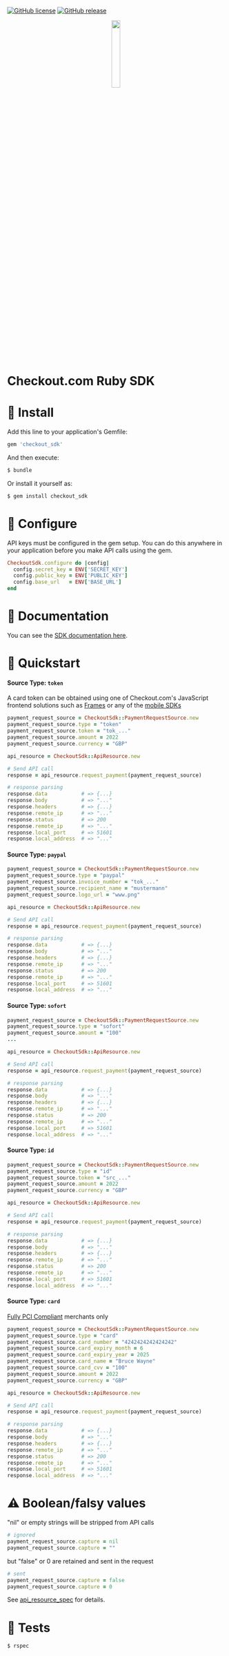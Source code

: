 [![GitHub license](https://img.shields.io/github/license/checkout/checkout-sdk-ruby.svg)](https://github.com/checkout/checkout-sdk-ruby/blob/master/LICENSE) [![GitHub release](https://img.shields.io/github/release/checkout/checkout-sdk-ruby.svg)](https://GitHub.com/checkout/checkout-sdk-ruby/releases/)

<p align="center"><img src="https://i.ibb.co/5Mx7ZsS/Screenshot-2020-07-30-at-17-20-31.png" width="20%"></p>

# Checkout.com Ruby SDK

# :rocket: Install

Add this line to your application's Gemfile:

```ruby
gem 'checkout_sdk'
```

And then execute:

```bash
$ bundle
```

Or install it yourself as:

```bash
$ gem install checkout_sdk
```

# :wrench: Configure

API keys must be configured in the gem setup. You can do this anywhere in your application before you make API calls using the gem.

```ruby
CheckoutSdk.configure do |config|
  config.secret_key = ENV['SECRET_KEY']
  config.public_key = ENV['PUBLIC_KEY']
  config.base_url   = ENV['BASE_URL']
end
```

# :book: Documentation

You can see the [SDK documentation here](https://checkout.github.io/checkout-sdk-ruby/getting_started/).

# :dash: Quickstart

#### Source Type: `token`
A card token can be obtained using one of Checkout.com's JavaScript frontend solutions such as [Frames](https://docs.checkout.com/docs/frames "Frames") or any of the [mobile SDKs](https://docs.checkout.com/docs/sdks#section-mobile-sdk-libraries "Mobile SDKs")

```ruby
payment_request_source = CheckoutSdk::PaymentRequestSource.new
payment_request_source.type = "token"
payment_request_source.token = "tok_..."
payment_request_source.amount = 2022
payment_request_source.currency = "GBP"

api_resource = CheckoutSdk::ApiResource.new

# Send API call
response = api_resource.request_payment(payment_request_source)

# response parsing
response.data           # => {...}
response.body           # => "..."
response.headers        # => {...}
response.remote_ip      # => "..."
response.status         # => 200
response.remote_ip      # => "..."
response.local_port     # => 51601
response.local_address  # => "..."
```

#### Source Type: `paypal`
```ruby
payment_request_source = CheckoutSdk::PaymentRequestSource.new
payment_request_source.type = "paypal"
payment_request_source.invoice_number = "tok_..."
payment_request_source.recipient_name = "mustermann"
payment_request_source.logo_url = "www.png"

api_resource = CheckoutSdk::ApiResource.new

# Send API call
response = api_resource.request_payment(payment_request_source)

# response parsing
response.data           # => {...}
response.body           # => "..."
response.headers        # => {...}
response.remote_ip      # => "..."
response.status         # => 200
response.remote_ip      # => "..."
response.local_port     # => 51601
response.local_address  # => "..."
```

#### Source Type: `sofort`
```ruby
payment_request_source = CheckoutSdk::PaymentRequestSource.new
payment_request_source.type = "sofort"
payment_request_source.amount = "100"
...

api_resource = CheckoutSdk::ApiResource.new

# Send API call
response = api_resource.request_payment(payment_request_source)

# response parsing
response.data           # => {...}
response.body           # => "..."
response.headers        # => {...}
response.remote_ip      # => "..."
response.status         # => 200
response.remote_ip      # => "..."
response.local_port     # => 51601
response.local_address  # => "..."
```

#### Source Type: `id`

```ruby
payment_request_source = CheckoutSdk::PaymentRequestSource.new
payment_request_source.type = "id"
payment_request_source.token = "src_..."
payment_request_source.amount = 2022
payment_request_source.currency = "GBP"

api_resource = CheckoutSdk::ApiResource.new

# Send API call
response = api_resource.request_payment(payment_request_source)

# response parsing
response.data           # => {...}
response.body           # => "..."
response.headers        # => {...}
response.remote_ip      # => "..."
response.status         # => 200
response.remote_ip      # => "..."
response.local_port     # => 51601
response.local_address  # => "..."
```


#### Source Type: `card`
[Fully PCI Compliant](https://docs.checkout.com/docs/pci-compliance) merchants only
```ruby
payment_request_source = CheckoutSdk::PaymentRequestSource.new
payment_request_source.type = "card"
payment_request_source.card_number = "4242424242424242"
payment_request_source.card_expiry_month = 6
payment_request_source.card_expiry_year = 2025
payment_request_source.card_name = "Bruce Wayne"
payment_request_source.card_cvv = "100"
payment_request_source.amount = 2022
payment_request_source.currency = "GBP"

api_resource = CheckoutSdk::ApiResource.new

# Send API call
response = api_resource.request_payment(payment_request_source)

# response parsing
response.data           # => {...}
response.body           # => "..."
response.headers        # => {...}
response.remote_ip      # => "..."
response.status         # => 200
response.remote_ip      # => "..."
response.local_port     # => 51601
response.local_address  # => "..."
```

# :warning: Boolean/falsy values

"nil" or empty strings will be stripped from API calls

```ruby
# ignored
payment_request_source.capture = nil
payment_request_source.capture = ""
```

but "false" or 0 are retained and sent in the request

```ruby
# sent
payment_request_source.capture = false
payment_request_source.capture = 0
```
See [api_resource_spec](https://github.com/checkout/checkout-sdk-ruby/blob/master/spec/checkout_sdk/api_resource_spec.rb#L10-L24) for details.

# :rotating_light: Tests

```bash
$ rspec
```
